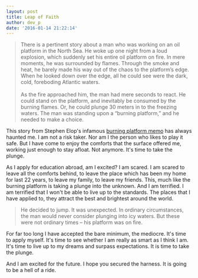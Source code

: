 ```yaml
---
layout: post
title: Leap of Faith
author: dev_p
date: '2016-01-14 21:22:14'
---
```

>There is a pertinent story about a man who was working on an oil platform in the North Sea. He woke up one night from a loud explosion, which suddenly set his entire oil platform on fire. In mere moments, he was surrounded by flames. Through the smoke and heat, he barely made his way out of the chaos to the platform’s edge. When he looked down over the edge, all he could see were the dark, cold, foreboding Atlantic waters.<br><br>
>As the fire approached him, the man had mere seconds to react. He could stand on the platform, and inevitably be consumed by the burning flames. Or, he could plunge 30 meters in to the freezing waters. The man was standing upon a “burning platform,” and he needed to make a choice.

This story from Stephen Elop's infamous [burning platform memo](http://blogs.wsj.com/tech-europe/2011/02/09/full-text-nokia-ceo-stephen-elops-burning-platform-memo/) has always haunted me. I am not a risk taker. Nor am I the person who likes to play it safe. But I have come to enjoy the comforts that the surface offered me, working just enough to stay  afloat. Not anymore. It's time to take the plunge.

As I apply for education abroad, am I excited? I am scared. I am scared to leave all the comforts behind, to leave the place which has been my home for last 22 years, to leave my family, to leave my friends. This, much like the burning platform is taking a plunge into the unknown. And I am terrified. I am terrified that I won't be able to live up to the standards. The places that I have applied to, they attract the best and brightest around the world.

>He decided to jump. It was unexpected. In ordinary circumstances, the man would never consider plunging into icy waters. But these were not ordinary times – his platform was on fire.

For far too long I have accepted the bare minimum, the mediocre. It's time to apply myself. It's time to see whether I am really as smart as I think I am. It's time to live up to my dreams and surpass expectations. It is time to take the plunge.

And I am excited for the future. I hope you secured the harness. It is going to be a hell of a ride.
